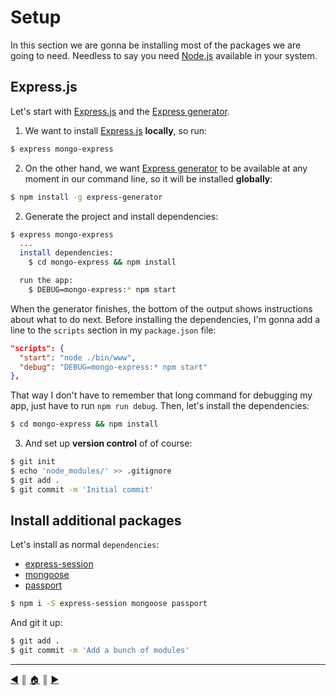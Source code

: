 # Setup
In this section we are gonna be installing most of the packages we are going to need. Needless to say you need [Node.js][0] available in your system.

## Express.js
Let's start with [Express.js][1] and the [Express generator][2].

1. We want to install [Express.js][1] **locally**, so run:

  ```bash
  $ express mongo-express
  ```

2. On the other hand, we want [Express generator][2] to be available at any moment in our command line, so it will be installed **globally**:

  ```bash
  $ npm install -g express-generator
  ```

2. Generate the project and install dependencies:

  ```bash
  $ express mongo-express
    ...
    install dependencies:
      $ cd mongo-express && npm install

    run the app:
      $ DEBUG=mongo-express:* npm start
  ```
  When the generator finishes, the bottom of the output shows instructions about what to do next. Before installing the dependencies, I'm gonna add a line to the `scripts` section in my `package.json` file:

  ```json
  "scripts": {
    "start": "node ./bin/www",
    "debug": "DEBUG=mongo-express:* npm start"
  },
  ```

  That way I don't have to remember that long command for debugging my app, just have to run `npm run debug`. Then, let's install the dependencies:

  ```bash
  $ cd mongo-express && npm install
  ```

3. And set up **version control** of of course:

  ```bash
  $ git init
  $ echo 'node_modules/' >> .gitignore
  $ git add .
  $ git commit -m 'Initial commit'
  ```

## Install additional packages
Let's install as normal `dependencies`:

* [express-session][3]
* [mongoose][4]
* [passport][5]

```bash
$ npm i -S express-session mongoose passport
```

And git it up:

```bash
$ git add .
$ git commit -m 'Add a bunch of modules'
```

---
[:arrow_backward:][back] ║ [:house:][home] ║ [:arrow_forward:][next]

<!-- navigation -->
[home]: ../README.md
[back]: ../README.md
[next]: routes.md

<!-- links -->
[0]: https://nodejs.org/en/
[1]: http://expressjs.com/en/index.html
[2]: https://github.com/expressjs/generator
[3]: https://github.com/expressjs/session
[4]: https://github.com/Automattic/mongoose
[5]: https://github.com/jaredhanson/passport
